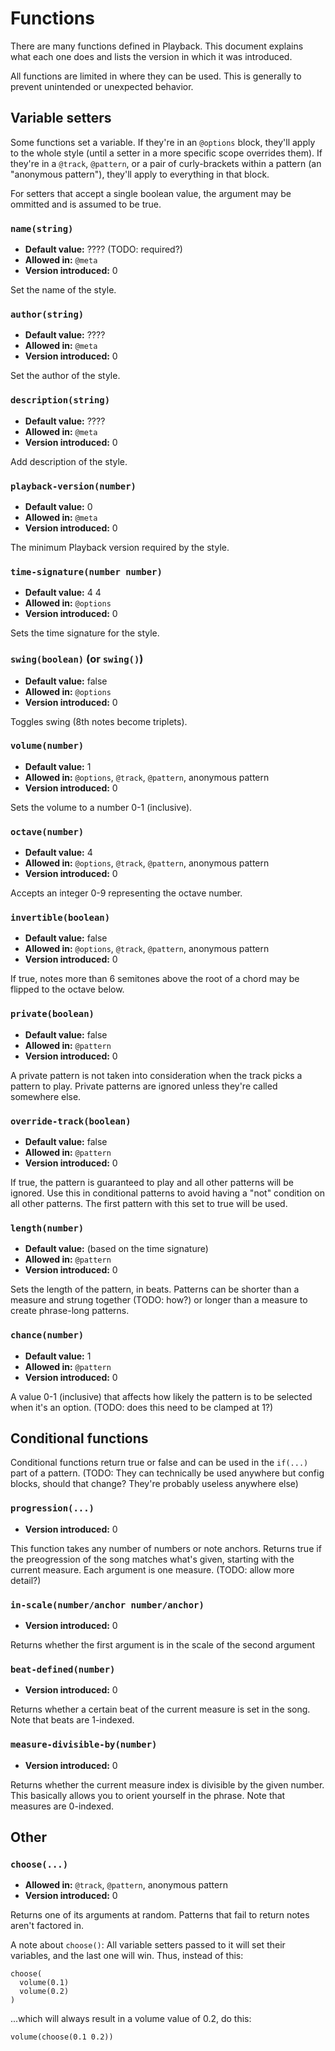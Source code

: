 # Functions

There are many functions defined in Playback. This document explains what each
one does and lists the version in which it was introduced.

All functions are limited in where they can be used. This is generally to
prevent unintended or unexpected behavior.

## Variable setters

Some functions set a variable. If they're in an `@options` block, they'll apply
to the whole style (until a setter in a more specific scope overrides them). If
they're in a `@track`, `@pattern`, or a pair of curly-brackets within a pattern
(an "anonymous pattern"), they'll apply to everything in that block.

For setters that accept a single boolean value, the argument may be ommitted and
is assumed to be true.

### `name(string)`

* **Default value:** ???? (TODO: required?)
* **Allowed in:** `@meta`
* **Version introduced:** 0

Set the name of the style.

### `author(string)`

* **Default value:** ????
* **Allowed in:** `@meta`
* **Version introduced:** 0

Set the author of the style.

### `description(string)`

* **Default value:** ????
* **Allowed in:** `@meta`
* **Version introduced:** 0

Add description of the style.

### `playback-version(number)`

* **Default value:** 0
* **Allowed in:** `@meta`
* **Version introduced:** 0

The minimum Playback version required by the style.

### `time-signature(number number)`

* **Default value:** 4 4
* **Allowed in:** `@options`
* **Version introduced:** 0

Sets the time signature for the style.

### `swing(boolean)` (or `swing()`)

* **Default value:** false
* **Allowed in:** `@options`
* **Version introduced:** 0

Toggles swing (8th notes become triplets).

### `volume(number)`

* **Default value:** 1
* **Allowed in:** `@options`, `@track`, `@pattern`, anonymous pattern
* **Version introduced:** 0

Sets the volume to a number 0-1 (inclusive).

### `octave(number)`

* **Default value:** 4
* **Allowed in:** `@options`, `@track`, `@pattern`, anonymous pattern
* **Version introduced:** 0

Accepts an integer 0-9 representing the octave number.

### `invertible(boolean)`

* **Default value:** false
* **Allowed in:** `@options`, `@track`, `@pattern`, anonymous pattern
* **Version introduced:** 0

If true, notes more than 6 semitones above the root of a chord may be flipped to
the octave below.

### `private(boolean)`

* **Default value:** false
* **Allowed in:** `@pattern`
* **Version introduced:** 0

A private pattern is not taken into consideration when the track picks a pattern
to play. Private patterns are ignored unless they're called somewhere else.

### `override-track(boolean)`

* **Default value:** false
* **Allowed in:** `@pattern`
* **Version introduced:** 0

If true, the pattern is guaranteed to play and all other patterns will be
ignored. Use this in conditional patterns to avoid having a "not" condition on
all other patterns. The first pattern with this set to true will be used.

### `length(number)`

* **Default value:** (based on the time signature)
* **Allowed in:** `@pattern`
* **Version introduced:** 0

Sets the length of the pattern, in beats. Patterns can be shorter than a
measure and strung together (TODO: how?) or longer than a measure to create
phrase-long patterns.

### `chance(number)`

* **Default value:** 1
* **Allowed in:** `@pattern`
* **Version introduced:** 0

A value 0-1 (inclusive) that affects how likely the pattern is to be selected
when it's an option. (TODO: does this need to be clamped at 1?)

## Conditional functions

Conditional functions return true or false and can be used in the `if(...)` part
of a pattern. (TODO: They can technically be used anywhere but config blocks,
should that change? They're probably useless anywhere else)

### `progression(...)`

* **Version introduced:** 0

This function takes any number of numbers or note anchors. Returns true if the
preogression of the song matches what's given, starting with the current
measure. Each argument is one measure. (TODO: allow more detail?)

### `in-scale(number/anchor number/anchor)`

* **Version introduced:** 0

Returns whether the first argument is in the scale of the second argument

### `beat-defined(number)`

* **Version introduced:** 0

Returns whether a certain beat of the current measure is set in the song. Note
that beats are 1-indexed.

### `measure-divisible-by(number)`

* **Version introduced:** 0

Returns whether the current measure index is divisible by the given number. This
basically allows you to orient yourself in the phrase. Note that measures are
0-indexed.

## Other

### `choose(...)`

* **Allowed in:** `@track`, `@pattern`, anonymous pattern
* **Version introduced:** 0

Returns one of its arguments at random. Patterns that fail to return notes
aren't factored in.

A note about `choose()`: All variable setters passed to it will set
their variables, and the last one will win. Thus, instead of this:

```
choose(
  volume(0.1)
  volume(0.2)
)
```

...which will always result in a volume value of 0.2,  do this:

```
volume(choose(0.1 0.2))
```


